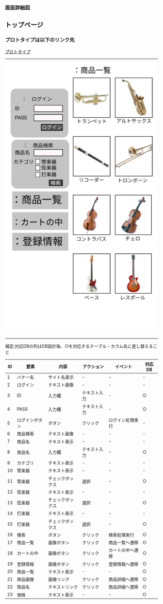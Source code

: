 ### 画面詳細図
## トップページ
### プロトタイプは以下のリンク先
[プロトタイプ](https://www.figma.com/file/1N89ghTdOPnerC6mWSXhcZ/Untitled?node-id=0%3A1)
*****
<img src="../img/top.png" width="500">

*****
補足:対応DBの列はDB設計後、○を対応するテーブル・カラム名に差し替えること

| ID | 要素 | 内容 | アクション | イベント | 対応DB |
|----|-----|-----|---------|--------|-------|
|1   |バナー名|サイト名表示|-   |-         |-     |
|2   |ログイン|テキスト画像|-    |-          |-     |
|3   |ID    |入力欄    |テキスト入力|-           |○|
|4   |PASS  |入力欄    |テキスト入力|-           |○|
|5   |ログインボタン|ボタン|クリック    |ログイン処理実行|-|
|6   |商品検索|テキスト画像|-       |-           |-|
|7   |商品名 |テキスト表示|-        |-          |-|
|8   |商品名 |入力欄    |テキスト入力|-          |○|
|9   |カテゴリ|テキスト表示|-        |-           |-|
|10  |管楽器 |テキスト表示|-        |-          |-|
|11  |管楽器 |チェックボックス|選択   |-           |○|
|12  |弦楽器 |テキスト表示|-        |-          |-|
|13  |弦楽器 |チェックボックス|選択   |-          |○|
|14  |打楽器 |テキスト表示|-        |-          |-|
|15  |打楽器 |チェックボックス|選択   |-          |○|
|16  |検索   |ボタン    |クリック    |検索処理実行|○|
|17  |商品一覧|画像ボタン|クリック    |商品一覧へ遷移|○|
|18  |カートの中|画像ボタン|クリック    |カートの中へ遷移|○|
|19  |登録情報|画像ボタン|クリック    |登録情報へ遷移|○|
|20  |商品一覧|テキスト表示|-       |-           |○|
|21  |商品画像|画像リンク|クリック     |商品詳細へ遷移|○|
|22  |商品名 |テキストリンク|クリック   |商品詳細へ遷移|○|
|23  |価格  |テキスト表示|-        |-           |○|
